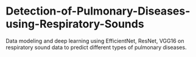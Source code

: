 # Detection-of-Pulmonary-Diseases-using-Respiratory-Sounds
Data modeling and deep learning using EfficientNet, ResNet, VGG16 on respiratory sound data to predict different types of pulmonary diseases.
